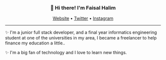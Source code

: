 <h3 align="center">
👋 Hi there! I'm Faisal Halim
</h3>
<p align="center">
  <a href="https://www.halimkun.com">Website</a> • 
  <a href="https://twitter.com/hlmkun">Twitter</a> • 
  <a href="https://www.instagram.com/hlmkun/">Instagram</a>
</p>

---
✨ I'm a junior full stack developer, and a final year informatics engineering student at one of the universities in my area, I became a freelancer to help finance my education a little..

✨ I'm a big fan of technology and I love to learn new things.